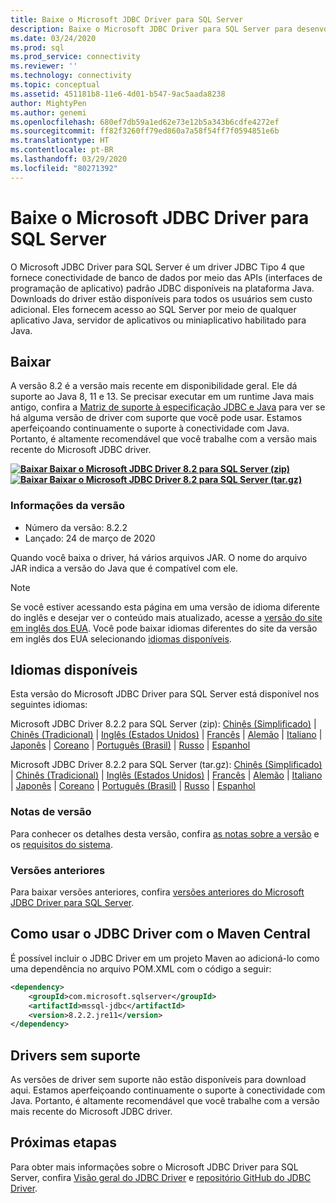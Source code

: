 ```yaml
---
title: Baixe o Microsoft JDBC Driver para SQL Server
description: Baixe o Microsoft JDBC Driver para SQL Server para desenvolver aplicativos Java que se conectam ao SQL Server.
ms.date: 03/24/2020
ms.prod: sql
ms.prod_service: connectivity
ms.reviewer: ''
ms.technology: connectivity
ms.topic: conceptual
ms.assetid: 451181b8-11e6-4d01-b547-9ac5aada8238
author: MightyPen
ms.author: genemi
ms.openlocfilehash: 680ef7db59a1ed62e73e12b5a343b6cdfe4272ef
ms.sourcegitcommit: ff82f3260ff79ed860a7a58f54ff7f0594851e6b
ms.translationtype: HT
ms.contentlocale: pt-BR
ms.lasthandoff: 03/29/2020
ms.locfileid: "80271392"
---
```

# <a name="download-microsoft-jdbc-driver-for-sql-server"></a>Baixe o Microsoft JDBC Driver para SQL Server

O Microsoft JDBC Driver para SQL Server é um driver JDBC Tipo 4 que fornece conectividade de banco de dados por meio das APIs (interfaces de programação de aplicativo) padrão JDBC disponíveis na plataforma Java. Downloads do driver estão disponíveis para todos os usuários sem custo adicional. Eles fornecem acesso ao SQL Server por meio de qualquer aplicativo Java, servidor de aplicativos ou miniaplicativo habilitado para Java.

## <a name="download"></a>Baixar

A versão 8.2 é a versão mais recente em disponibilidade geral. Ele dá suporte ao Java 8, 11 e 13. Se precisar executar em um runtime Java mais antigo, confira a [Matriz de suporte à especificação JDBC e Java](microsoft-jdbc-driver-for-sql-server-support-matrix.md#java-and-jdbc-specification-support) para ver se há alguma versão de driver com suporte que você pode usar. Estamos aperfeiçoando continuamente o suporte à conectividade com Java. Portanto, é altamente recomendável que você trabalhe com a versão mais recente do Microsoft JDBC driver.

**[![Baixar](../../ssms/media/download-icon.png) Baixar o Microsoft JDBC Driver 8.2 para SQL Server (zip)](https://go.microsoft.com/fwlink/?linkid=2122433)**  
**[![Baixar](../../ssms/media/download-icon.png) Baixar o Microsoft JDBC Driver 8.2 para SQL Server (tar.gz)](https://go.microsoft.com/fwlink/?linkid=2122536)**  

### <a name="version-information"></a>Informações da versão

- Número da versão: 8.2.2
- Lançado: 24 de março de 2020

Quando você baixa o driver, há vários arquivos JAR. O nome do arquivo JAR indica a versão do Java que é compatível com ele.

> [!Note]
> Se você estiver acessando esta página em uma versão de idioma diferente do inglês e desejar ver o conteúdo mais atualizado, acesse a [versão do site em inglês dos EUA](https://aka.ms/downloadmssqljdbcenglish). Você pode baixar idiomas diferentes do site da versão em inglês dos EUA selecionando [idiomas disponíveis](#available-languages).

## <a name="available-languages"></a>Idiomas disponíveis

Esta versão do Microsoft JDBC Driver para SQL Server está disponível nos seguintes idiomas:

Microsoft JDBC Driver 8.2.2 para SQL Server (zip): [Chinês (Simplificado)](https://go.microsoft.com/fwlink/?linkid=2122433&clcid=0x804) | [Chinês (Tradicional)](https://go.microsoft.com/fwlink/?linkid=2122433&clcid=0x404) | [Inglês (Estados Unidos)](https://go.microsoft.com/fwlink/?linkid=2122433&clcid=0x409) | [Francês](https://go.microsoft.com/fwlink/?linkid=2122433&clcid=0x40c) | [Alemão](https://go.microsoft.com/fwlink/?linkid=2122433&clcid=0x407) | [Italiano](https://go.microsoft.com/fwlink/?linkid=2122433&clcid=0x410) | [Japonês](https://go.microsoft.com/fwlink/?linkid=2122433&clcid=0x411) | [Coreano](https://go.microsoft.com/fwlink/?linkid=2122433&clcid=0x412) | [Português (Brasil)](https://go.microsoft.com/fwlink/?linkid=2122433&clcid=0x416) | [Russo](https://go.microsoft.com/fwlink/?linkid=2122433&clcid=0x419) | [Espanhol](https://go.microsoft.com/fwlink/?linkid=2122433&clcid=0x40a)

Microsoft JDBC Driver 8.2.2 para SQL Server (tar.gz): [Chinês (Simplificado)](https://go.microsoft.com/fwlink/?linkid=2122536&clcid=0x804) | [Chinês (Tradicional)](https://go.microsoft.com/fwlink/?linkid=2122536&clcid=0x404) | [Inglês (Estados Unidos)](https://go.microsoft.com/fwlink/?linkid=2122536&clcid=0x409) | [Francês](https://go.microsoft.com/fwlink/?linkid=2122536&clcid=0x40c) | [Alemão](https://go.microsoft.com/fwlink/?linkid=2122536&clcid=0x407) | [Italiano](https://go.microsoft.com/fwlink/?linkid=2122536&clcid=0x410) | [Japonês](https://go.microsoft.com/fwlink/?linkid=2122536&clcid=0x411) | [Coreano](https://go.microsoft.com/fwlink/?linkid=2122536&clcid=0x412) | [Português (Brasil)](https://go.microsoft.com/fwlink/?linkid=2122536&clcid=0x416) | [Russo](https://go.microsoft.com/fwlink/?linkid=2122536&clcid=0x419) | [Espanhol](https://go.microsoft.com/fwlink/?linkid=2122536&clcid=0x40a)

### <a name="release-notes"></a>Notas de versão

Para conhecer os detalhes desta versão, confira [as notas sobre a versão](release-notes-for-the-jdbc-driver.md) e os [requisitos do sistema](system-requirements-for-the-jdbc-driver.md).

### <a name="previous-releases"></a>Versões anteriores

Para baixar versões anteriores, confira [versões anteriores do Microsoft JDBC Driver para SQL Server](release-notes-for-the-jdbc-driver.md#previous-releases).

## <a name="using-the-jdbc-driver-with-maven-central"></a>Como usar o JDBC Driver com o Maven Central

É possível incluir o JDBC Driver em um projeto Maven ao adicioná-lo como uma dependência no arquivo POM.XML com o código a seguir:

```xml
<dependency>
    <groupId>com.microsoft.sqlserver</groupId>
    <artifactId>mssql-jdbc</artifactId>
    <version>8.2.2.jre11</version>
</dependency>
```  

## <a name="unsupported-drivers"></a>Drivers sem suporte

As versões de driver sem suporte não estão disponíveis para download aqui. Estamos aperfeiçoando continuamente o suporte à conectividade com Java. Portanto, é altamente recomendável que você trabalhe com a versão mais recente do Microsoft JDBC driver.  
  
## <a name="next-steps"></a>Próximas etapas

Para obter mais informações sobre o Microsoft JDBC Driver para SQL Server, confira [Visão geral do JDBC Driver](overview-of-the-jdbc-driver.md) e [repositório GitHub do JDBC Driver](https://github.com/microsoft/mssql-jdbc/blob/dev/README.md).
